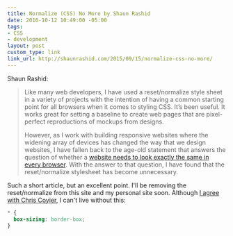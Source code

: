 ```yaml
---
title: Normalize (CSS) No More by Shaun Rashid
date: 2016-10-12 10:49:00 -05:00
tags:
- CSS
- development
layout: post
custom_type: link
link_url: http://shaunrashid.com/2015/09/15/normalize-css-no-more/
---
```


Shaun Rashid:

> Like many web developers, I have used a reset/normalize style sheet in a variety of projects with the intention of having a common starting point for all browsers when it comes to styling CSS. It’s been useful. It works great for setting a baseline to create web pages that are pixel-perfect reproductions of mockups from designs.
>
> However, as I work with building responsive websites where the widening array of devices has changed the way that we design websites, I have fallen back to the age-old statement that answers the question of whether a [website needs to look exactly the same in every browser](http://dowebsitesneedtolookexactlythesameineverybrowser.com/). With the answer to that question, I have found that the reset/normalize stylesheet has become unnecessary.

Such a short article, but an excellent point. I'll be removing the reset/normalize from this site and my personal site soon. Although [I agree with Chris Coyier](https://css-tricks.com/normalize-css-no/), I can't live without this:

```css
* {
  box-sizing: border-box;
}
```
